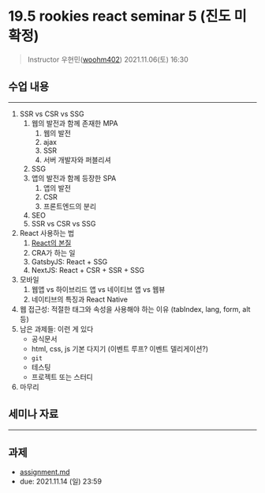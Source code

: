 19.5 rookies react seminar 5 (진도 미확정)
================================

> Instructor 우현민([woohm402](https://github.com/woohm402))
> 2021.11.06(토) 16:30

## 수업 내용

------------------
1. SSR vs CSR vs SSG
    1. 웹의 발전과 함께 존재한 MPA
        1. 웹의 발전
        2. ajax
        3. SSR
        4. 서버 개발자와 퍼블리셔
    2. SSG
    3. 앱의 발전과 함께 등장한 SPA
        1. 앱의 발전
        2. CSR
        3. 프론트엔드의 분리
    4. SEO
    5. SSR vs CSR vs SSG
2. React 사용하는 법
    1. [React의 본질](https://ko.reactjs.org/docs/add-react-to-a-website.html#add-react-in-one-minute)
    2. CRA가 하는 일
    3. GatsbyJS: React + SSG
    4. NextJS: React + CSR + SSR + SSG
3. 모바일
    1. 웹앱 vs 하이브리드 앱 vs 네이티브 앱 vs 웹뷰
    2. 네이티브의 특징과 React Native
4. 웹 접근성: 적절한 태그와 속성을 사용해야 하는 이유 (tabIndex, lang, form, alt 등)
5. 남은 과제들: 이런 게 있다
    - 공식문서
    - html, css, js 기본 다지기 (이벤트 루프? 이벤트 델리게이션?)
    - `git`
    - 테스팅
    - 프로젝트 또는 스터디
6. 마무리

## 세미나 자료

------------------

## 과제
- [assignment.md](assignment.md)
- due: 2021.11.14 (일) 23:59
